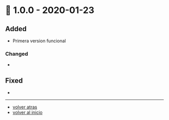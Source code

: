 # :bookmark: 1.0.0 - 2020-01-23

## Added

- Primera version funcional

### Changed

-

## Fixed

-

---

- [volver atras](../docs.md)
- [volver al inicio](../../../README.md)
